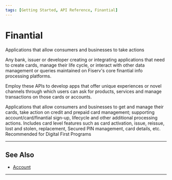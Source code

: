 ```yaml
---
tags: [Getting Started, API Reference, Finantial]
---
```


# Finantial


Applications that allow consumers and businesses to take actions 

<!--
type: tab
titles: Who is it for, How is it used, Potential uses
-->

Any bank, issuer or developer creating or integrating applications that need to create cards, manage their life cycle, or interact with other data management or queries maintained on Fiserv's core finantial info processing platforms.

<!--
type: tab
-->

Employ these APIs to develop apps that offer unique experiences or novel channels through which users can ask for products, services and manage transactions on those cards or accounts.

<!--
type: tab
-->

Applications that allow consumers and businesses to get and manage their cards, take action on credit and prepaid card management; supporting account/card/finantial sign-up,  lifecycle and other additional processing actions. Includes card level features such as card activation, issue, reissue, lost and stolen, replacement, Secured PIN management, card details, etc. Recommended for Digital First Programs

<!-- type: tab-end -->

---

## See Also

- [Account](?path=docs/api-reference/1-account.md)

---
